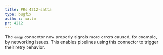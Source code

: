 ```yaml
---
title: PRs 4212-satta
type: bugfix
authors: satta
pr: 4212
---
```


The `amqp` connector now properly signals more errors caused, for example, by
networking issues. This enables pipelines using this connector to trigger their
retry behavior.
